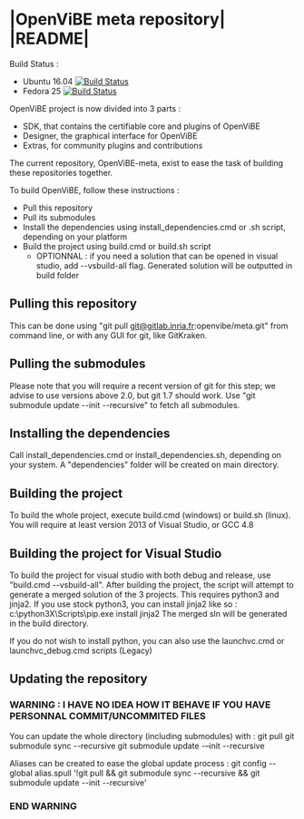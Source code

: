 |OpenViBE meta repository| |README|  
===================================
Build Status :  
- Ubuntu 16.04 [![Build Status](https://ci.inria.fr/openvibe-qualif/buildStatus/icon?job=OpenViBE-Nightly-Ubuntu16.04&style=plastic)](https://ci.inria.fr/openvibe-qualif/job/OpenViBE-Nightly-Ubuntu16.04)
- Fedora 25 [![Build Status](https://ci.inria.fr/openvibe-qualif/buildStatus/icon?job=OpenViBE-Nightly-Fedora25&style=plastic)](https://ci.inria.fr/openvibe-qualif/job/OpenViBE-Nightly-Fedora25)

OpenViBE project is now divided into 3 parts :   
- SDK, that contains the certifiable core and plugins of OpenViBE
- Designer, the graphical interface for OpenViBE
- Extras, for community plugins and contributions

The current repository, OpenViBE-meta, exist to ease the task of building these repositories together.

To build OpenViBE, follow these instructions :
- Pull this repository
- Pull its submodules
- Install the dependencies using install_dependencies.cmd or .sh script, depending on your platform
- Build the project using build.cmd or build.sh script
    - OPTIONNAL : if you need a solution that can be opened in visual studio, add --vsbuild-all flag. Generated solution will be outputted in build folder
    

## Pulling this repository
This can be done using "git pull git@gitlab.inria.fr:openvibe/meta.git" from command line, or with any GUI for git, like GitKraken.

## Pulling the submodules
Please note that you will require a recent version of git for this step; we advise to use versions above 2.0, but git 1.7 should work.
Use "git submodule update --init --recursive" to fetch all submodules.

## Installing the dependencies
Call install_dependencies.cmd or install_dependencies.sh, depending on your system.
A "dependencies" folder will be created on main directory.

## Building the project
To build the whole project, execute build.cmd (windows) or build.sh (linux).
You will require at least version 2013 of Visual Studio, or GCC 4.8

## Building the project for Visual Studio
To build the project for visual studio with both debug and release, use "build.cmd --vsbuild-all".
After building the project, the script will attempt to generate a merged solution of the 3 projects.
This requires python3 and jinja2.
If you use stock python3, you can install jinja2 like so :
	c:\python3X\Scripts\pip.exe install jinja2
The merged sln will be generated in the build directory.

If you do not wish to install python, you can also use the launchvc.cmd or launchvc_debug.cmd scripts (Legacy)

## Updating the repository
### WARNING : I HAVE NO IDEA HOW IT BEHAVE IF YOU HAVE PERSONNAL COMMIT/UNCOMMITED FILES
You can update the whole directory (including submodules) with :
git pull
git submodule sync --recursive
git submodule update -–init --recursive

Aliases can be created to ease the global update process :
git config --global alias.spull '!git pull && git submodule sync --recursive && git submodule update --init --recursive'
### END WARNING



